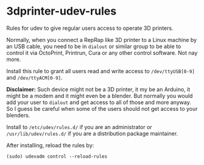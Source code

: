 # 3dprinter-udev-rules
Rules for udev to give regular users access to operate 3D printers.

Normally, when you connect a RepRap like 3D printer to a Linux machine by an USB cable, you need to be in `dialout` or similar group to be able to control it via OctoPrint, Printrun, Cura or any other control software. Not nay more.

Install this rule to grant all users read and write access to `/dev/ttyUSB[0-9]` and `/dev/ttyACM[0-9]`.

**Disclaimer:** Such device might not be a 3D printer, it my be an Arduino, it might be a modem and it might even be a blender. But normally you would add your user to `dialout` and get access to all of those and more anyway. So I guess be careful when some of the users should not get access to your blenders.

Install to `/etc/udev/rules.d/` if you are an administrator or `/usr/lib/udev/rules.d/` if you are a distribution package maintainer.

After installing, reload the rules by:

    (sudo) udevadm control --reload-rules
